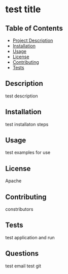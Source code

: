 # test title
  ## Table of Contents
   - [Project Description](#Description)
   - [Installation](#Installation)
   - [Usage](#Usage)
   - [License](#License)
   - [Contributing](#Contributing)
   - [Tests](#Tests)

  ## Description 
  test description
   
  ## Installation 
  test installaton steps 
  
  ## Usage 
  test examples for use 
  
  ## License 
  Apache
  
  ## Contributing 
  constributors
  
  ## Tests 
  test application and run
  
  ## Questions 
  test email 
  test git
  


